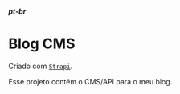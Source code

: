 ##### pt-br

# Blog CMS

Criado com [`Strapi`](https://strapi.io/documentation/developer-docs/latest/getting-started/quick-start.html#_1-install-strapi-and-create-a-new-project).

Esse projeto contém o CMS/API para o meu blog.

